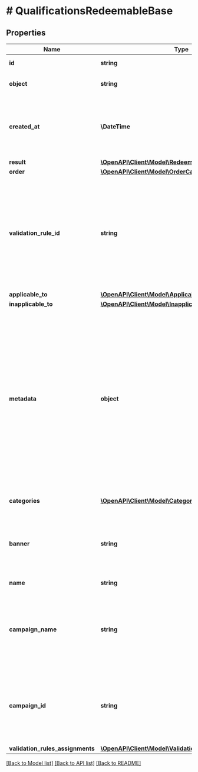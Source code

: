 # # QualificationsRedeemableBase

## Properties

Name | Type | Description | Notes
------------ | ------------- | ------------- | -------------
**id** | **string** | Id of the redeemable. | [optional]
**object** | **string** | Object type of the redeemable. | [optional]
**created_at** | **\DateTime** | Timestamp representing the date and time when the object was created in ISO 8601 format. | [optional]
**result** | [**\OpenAPI\Client\Model\RedeemableResult**](RedeemableResult.md) |  | [optional]
**order** | [**\OpenAPI\Client\Model\OrderCalculated**](OrderCalculated.md) |  | [optional]
**validation_rule_id** | **string** | A unique validation rule identifier assigned by the Voucherify API. The validation rule is verified before points are added to the balance. | [optional]
**applicable_to** | [**\OpenAPI\Client\Model\ApplicableToResultList**](ApplicableToResultList.md) |  | [optional]
**inapplicable_to** | [**\OpenAPI\Client\Model\InapplicableToResultList**](InapplicableToResultList.md) |  | [optional]
**metadata** | **object** | The metadata object stores all custom attributes assigned to the product. A set of key/value pairs that you can attach to a product object. It can be useful for storing additional information about the product in a structured format. | [optional]
**categories** | [**\OpenAPI\Client\Model\Category[]**](Category.md) | List of category information. | [optional]
**banner** | **string** | Name of the earning rule. This is displayed as a header for the earning rule in the Dashboard. | [optional]
**name** | **string** | Name of the redeemable. | [optional]
**campaign_name** | **string** | Name of the campaign associated to the redeemable. This field is available only if object is not &#x60;campaign&#x60; | [optional]
**campaign_id** | **string** | Id of the campaign associated to the redeemable. This field is available only if object is not &#x60;campaign&#x60; | [optional]
**validation_rules_assignments** | [**\OpenAPI\Client\Model\ValidationRulesAssignmentsList**](ValidationRulesAssignmentsList.md) |  | [optional]

[[Back to Model list]](../../README.md#models) [[Back to API list]](../../README.md#endpoints) [[Back to README]](../../README.md)
